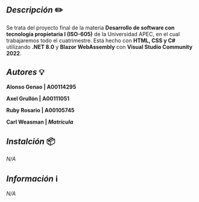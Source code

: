 ## _Descripción_ ✏️
Se trata del proyecto final de la materia **Desarrollo de software con tecnología propietaria I (ISO-605)** de la Universidad APEC, en el cual trabajaremos todo el cuatrimestre. Está hecho con **HTML, CSS y C#** utilizando **.NET 8.0** y **Blazor WebAssembly** con **Visual Studio Community 2022**.

## _Autores_ 💡
**Alonso Genao | A00114295**

**Axel Grullón | A00111051**

**Ruby Rosario | A00105745**

**Carl Weasman | _Matrícula_**

## _Instalción_ 📦
_N/A_

## _Información_ ℹ️
_N/A_
